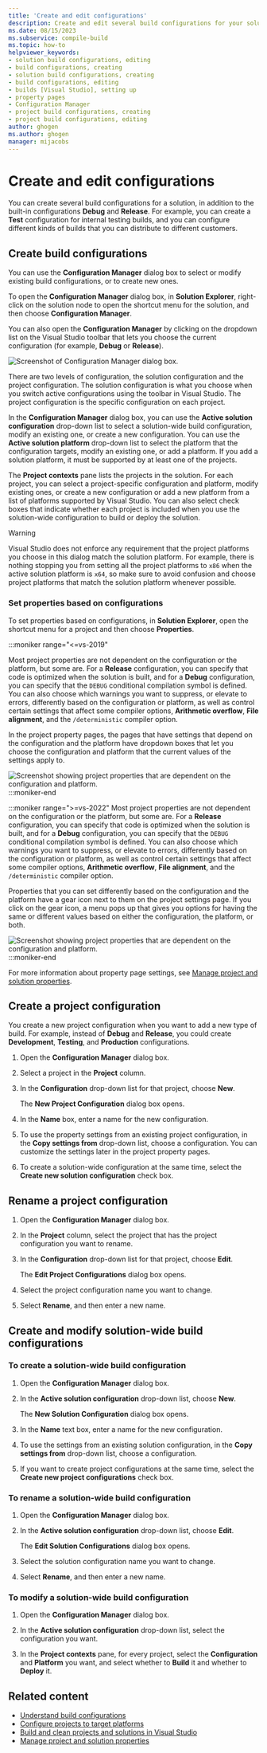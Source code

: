 ```yaml
---
title: 'Create and edit configurations'
description: Create and edit several build configurations for your solution in Visual Studio with the Configuration Manager, including Release, Debug, and Test.
ms.date: 08/15/2023
ms.subservice: compile-build
ms.topic: how-to
helpviewer_keywords:
- solution build configurations, editing
- build configurations, creating
- solution build configurations, creating
- build configurations, editing
- builds [Visual Studio], setting up
- property pages
- Configuration Manager
- project build configurations, creating
- project build configurations, editing
author: ghogen
ms.author: ghogen
manager: mijacobs
---
```

# Create and edit configurations

You can create several build configurations for a solution, in addition to the built-in configurations **Debug** and **Release**. For example, you can create a **Test** configuration for internal testing builds, and you can configure different kinds of builds that you can distribute to different customers.

## Create build configurations

You can use the **Configuration Manager** dialog box to select or modify existing build configurations, or to create new ones.

To open the **Configuration Manager** dialog box, in **Solution Explorer**, right-click on the solution node to open the shortcut menu for the solution, and then choose **Configuration Manager**.

You can also open the **Configuration Manager** by clicking on the dropdown list on the Visual Studio  toolbar that lets you choose the current configuration (for example, **Debug** or **Release**).

![Screenshot of Configuration Manager dialog box.](./media/configuration-manager.png)

There are two levels of configuration, the solution configuration and the project configuration. The solution configuration is what you choose when you switch active configurations using the toolbar in Visual Studio. The project configuration is the specific configuration on each project.

In the **Configuration Manager** dialog box, you can use the **Active solution configuration** drop-down list to select a solution-wide build configuration, modify an existing one, or create a new configuration. You can use the **Active solution platform** drop-down list to select the platform that the configuration targets, modify an existing one, or add a platform. If you add a solution platform, it must be supported by at least one of the projects.

The **Project contexts** pane lists the projects in the solution. For each project, you can select a project-specific configuration and platform, modify existing ones, or create a new configuration or add a new platform from a list of platforms supported by Visual Studio. You can also select check boxes that indicate whether each project is included when you use the solution-wide configuration to build or deploy the solution.

> [!WARNING]
> Visual Studio does not enforce any requirement that the project platforms you choose in this dialog match the solution platform. For example, there is nothing stopping you from setting all the project platforms to `x86` when the active solution platform is `x64`, so make sure to avoid confusion and choose project platforms that match the solution platform whenever possible.

### Set properties based on configurations

To set properties based on configurations, in **Solution Explorer**, open the shortcut menu for a project and then choose **Properties**.

:::moniker range="<=vs-2019"

Most project properties are not dependent on the configuration or the platform, but some are. For a **Release** configuration, you can specify that code is optimized when the solution is built, and for a **Debug** configuration, you can specify that the `DEBUG` conditional compilation symbol is defined. You can also choose which warnings you want to suppress, or elevate to errors, differently based on the configuration or platform, as well as control certain settings that affect some compiler options, **Arithmetic overflow**, **File alignment**, and the `/deterministic` compiler option.

In the project property pages, the pages that have settings that depend on the configuration and the platform have dropdown boxes that let you choose the configuration and platform that the current values of the settings apply to.

![Screenshot showing project properties that are dependent on the configuration and platform.](./media/vs-2019/project-properties-configuration-and-platform.png)
:::moniker-end

:::moniker range=">=vs-2022"
Most project properties are not dependent on the configuration or the platform, but some are. For a **Release** configuration, you can specify that code is optimized when the solution is built, and for a **Debug** configuration, you can specify that the `DEBUG` conditional compilation symbol is defined. You can also choose which warnings you want to suppress, or elevate to errors, differently based on the configuration or platform, as well as control certain settings that affect some compiler options, **Arithmetic overflow**, **File alignment**, and the `/deterministic` compiler option.

Properties that you can set differently based on the configuration and the platform have a gear icon next to them on the project settings page. If you click on the gear icon, a menu pops up that gives you options for having the same or different values based on either the configuration, the platform, or both.

![Screenshot showing project properties that are dependent on the configuration and platform.](./media/vs-2022/project-properties-build.png)
:::moniker-end

For more information about property page settings, see [Manage project and solution properties](../ide/managing-project-and-solution-properties.md).

## Create a project configuration

You create a new project configuration when you want to add a new type of build. For example, instead of **Debug** and **Release**, you could create **Development**, **Testing**, and **Production** configurations.

1. Open the **Configuration Manager** dialog box.

2. Select a project in the **Project** column.

3. In the **Configuration** drop-down list for that project, choose **New**.

     The **New Project Configuration** dialog box opens.

4. In the **Name** box, enter a name for the new configuration.

5. To use the property settings from an existing project configuration,  in the **Copy settings from** drop-down list, choose a configuration. You can customize the settings later in the project property pages.

6. To create a solution-wide configuration at the same time, select the **Create new solution configuration** check box. 

## Rename a project configuration

1. Open the **Configuration Manager** dialog box.

2. In the **Project** column, select the project that has the project configuration you want to rename.

3. In the **Configuration** drop-down list for that project, choose **Edit**.

     The **Edit Project Configurations** dialog box opens.

4. Select the project configuration name you want to change.

5. Select **Rename**, and then enter a new name.

## Create and modify solution-wide build configurations

### To create a solution-wide build configuration

1. Open the **Configuration Manager** dialog box.

2. In the **Active solution configuration** drop-down list, choose **New**.

     The **New Solution Configuration** dialog box opens.

3. In the **Name** text box, enter a name for the new configuration.

4. To use the settings from an existing solution configuration, in the **Copy settings from** drop-down list, choose a configuration.

5. If you want to create project configurations at the same time, select the **Create new project configurations** check box.

### To rename a solution-wide build configuration

1. Open the **Configuration Manager** dialog box.

2. In the **Active solution configuration** drop-down list, choose **Edit**.

     The **Edit Solution Configurations** dialog box opens.

3. Select the solution configuration name you want to change.

4. Select **Rename**, and then enter a new name.

### To modify a solution-wide build configuration

1. Open the **Configuration Manager** dialog box.

2. In the **Active solution configuration** drop-down list, select the configuration you want.

3. In the **Project contexts** pane, for every project, select the **Configuration** and **Platform** you want, and select whether to **Build** it and whether to **Deploy** it.

## Related content

- [Understand build configurations](../ide/understanding-build-configurations.md)
- [Configure projects to target platforms](how-to-configure-projects-to-target-platforms.md)
- [Build and clean projects and solutions in Visual Studio](../ide/building-and-cleaning-projects-and-solutions-in-visual-studio.md)
- [Manage project and solution properties](managing-project-and-solution-properties.md)
